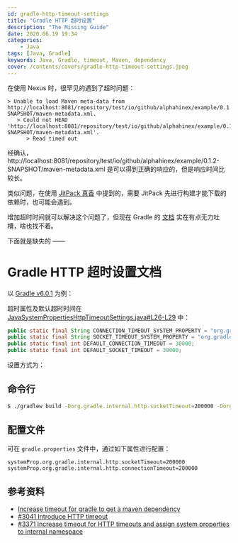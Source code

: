 ```yaml
---
id: gradle-http-timeout-settings
title: "Gradle HTTP 超时设置"
description: "The Missing Guide"
date: 2020.06.19 19:34
categories:
    - Java
tags: [Java, Gradle]
keywords: Java, Gradle, timeout, Maven, dependency
cover: /contents/covers/gradle-http-timeout-settings.jpeg
---
```


在使用 Nexus 时，很罕见的遇到了超时问题：

```log
> Unable to load Maven meta-data from http://localhost:8081/repository/test/io/github/alphahinex/example/0.1.2-SNAPSHOT/maven-metadata.xml.
   > Could not HEAD 'http://localhost:8081/repository/test/io/github/alphahinex/example/0.1.2-SNAPSHOT/maven-metadata.xml'.
      > Read timed out
```

经确认，http://localhost:8081/repository/test/io/github/alphahinex/example/0.1.2-SNAPSHOT/maven-metadata.xml 是可以得到正确的响应的，但是响应时间比较长。

类似问题，在使用 [JitPack 真香](https://alphahinex.github.io/2020/05/29/jitpack-in-action/) 中提到的，需要 JitPack 先进行构建才能下载的依赖时，也可能会遇到。

增加超时时间就可以解决这个问题了，但现在 Gradle 的 [文档](https://docs.gradle.org/current/userguide/userguide.html) 实在有点无力吐槽，啥也找不着。

下面就是缺失的 ——

# Gradle HTTP 超时设置文档

以 [Gradle v6.0.1](https://github.com/gradle/gradle/tree/v6.0.1) 为例：

超时属性及默认超时时间在 [JavaSystemPropertiesHttpTimeoutSettings.java#L26-L29](https://github.com/gradle/gradle/blob/v6.0.1/subprojects/resources-http/src/main/java/org/gradle/internal/resource/transport/http/JavaSystemPropertiesHttpTimeoutSettings.java#L26-L29) 中：

```java
public static final String CONNECTION_TIMEOUT_SYSTEM_PROPERTY = "org.gradle.internal.http.connectionTimeout";
public static final String SOCKET_TIMEOUT_SYSTEM_PROPERTY = "org.gradle.internal.http.socketTimeout";
public static final int DEFAULT_CONNECTION_TIMEOUT = 30000;
public static final int DEFAULT_SOCKET_TIMEOUT = 30000;
```

设置方式为：

## 命令行

```bash
$ ./gradlew build -Dorg.gradle.internal.http.socketTimeout=200000 -Dorg.gradle.internal.http.connectionTimeout=200000
```

## 配置文件

可在 `gradle.properties` 文件中，通过如下属性进行配置：

```gradle.properties
systemProp.org.gradle.internal.http.socketTimeout=200000
systemProp.org.gradle.internal.http.connectionTimeout=200000
```


参考资料
-------

* [Increase timeout for gradle to get a maven dependency](https://stackoverflow.com/questions/37156568/increase-timeout-for-gradle-to-get-a-maven-dependency)
* [#3041 Introduce HTTP timeout](https://github.com/gradle/gradle/pull/3041)
* [#3371 Increase timeout for HTTP timeouts and assign system properties to internal namespace](https://github.com/gradle/gradle/pull/3371)
